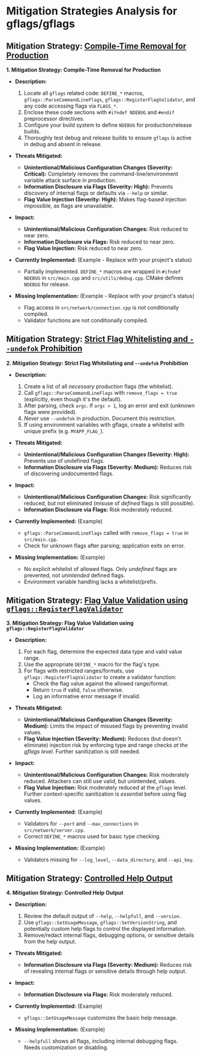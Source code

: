 # Mitigation Strategies Analysis for gflags/gflags

## Mitigation Strategy: [Compile-Time Removal for Production](./mitigation_strategies/compile-time_removal_for_production.md)

**1. Mitigation Strategy: Compile-Time Removal for Production**

*   **Description:**
    1.  Locate all `gflags` related code: `DEFINE_*` macros, `gflags::ParseCommandLineFlags`, `gflags::RegisterFlagValidator`, and any code accessing flags via `FLAGS_*`.
    2.  Enclose these code sections with `#ifndef NDEBUG` and `#endif` preprocessor directives.
    3.  Configure your build system to define `NDEBUG` for production/release builds.
    4.  Thoroughly test debug and release builds to ensure `gflags` is active in debug and absent in release.

*   **Threats Mitigated:**
    *   **Unintentional/Malicious Configuration Changes (Severity: Critical):** Completely removes the command-line/environment variable attack surface in production.
    *   **Information Disclosure via Flags (Severity: High):** Prevents discovery of internal flags or defaults via `--help` or similar.
    *   **Flag Value Injection (Severity: High):** Makes flag-based injection impossible, as flags are unavailable.

*   **Impact:**
    *   **Unintentional/Malicious Configuration Changes:** Risk reduced to near zero.
    *   **Information Disclosure via Flags:** Risk reduced to near zero.
    *   **Flag Value Injection:** Risk reduced to near zero.

*   **Currently Implemented:** (Example - Replace with your project's status)
    *   Partially implemented. `DEFINE_*` macros are wrapped in `#ifndef NDEBUG` in `src/main.cpp` and `src/utils/debug.cpp`. CMake defines `NDEBUG` for release.

*   **Missing Implementation:** (Example - Replace with your project's status)
    *   Flag access in `src/network/connection.cpp` is *not* conditionally compiled.
    *   Validator functions are not conditionally compiled.

## Mitigation Strategy: [Strict Flag Whitelisting and `--undefok` Prohibition](./mitigation_strategies/strict_flag_whitelisting_and__--undefok__prohibition.md)

**2. Mitigation Strategy: Strict Flag Whitelisting and `--undefok` Prohibition**

*   **Description:**
    1.  Create a list of all *necessary* production flags (the whitelist).
    2.  Call `gflags::ParseCommandLineFlags` with `remove_flags = true` (explicitly, even though it's the default).
    3.  After parsing, check `argc`. If `argc > 1`, log an error and exit (unknown flags were provided).
    4.  *Never* use `--undefok` in production. Document this restriction.
    5. If using environment variables with gflags, create a whitelist with unique prefix (e.g. `MYAPP_FLAG_`).

*   **Threats Mitigated:**
    *   **Unintentional/Malicious Configuration Changes (Severity: High):** Prevents use of undefined flags.
    *   **Information Disclosure via Flags (Severity: Medium):** Reduces risk of discovering undocumented flags.

*   **Impact:**
    *   **Unintentional/Malicious Configuration Changes:** Risk significantly reduced, but not eliminated (misuse of *defined* flags is still possible).
    *   **Information Disclosure via Flags:** Risk moderately reduced.

*   **Currently Implemented:** (Example)
    *   `gflags::ParseCommandLineFlags` called with `remove_flags = true` in `src/main.cpp`.
    *   Check for unknown flags after parsing; application exits on error.

*   **Missing Implementation:** (Example)
    *   No explicit whitelist of allowed flags. Only *undefined* flags are prevented, not *unintended* defined flags.
    *   Environment variable handling lacks a whitelist/prefix.

## Mitigation Strategy: [Flag Value Validation using `gflags::RegisterFlagValidator`](./mitigation_strategies/flag_value_validation_using__gflagsregisterflagvalidator_.md)

**3. Mitigation Strategy: Flag Value Validation using `gflags::RegisterFlagValidator`**

*   **Description:**
    1.  For each flag, determine the expected data type and valid value range.
    2.  Use the appropriate `DEFINE_*` macro for the flag's type.
    3.  For flags with restricted ranges/formats, use `gflags::RegisterFlagValidator` to create a validator function:
        *   Check the flag value against the allowed range/format.
        *   Return `true` if valid, `false` otherwise.
        *   Log an informative error message if invalid.

*   **Threats Mitigated:**
    *   **Unintentional/Malicious Configuration Changes (Severity: Medium):** Limits the impact of misused flags by preventing invalid values.
    *   **Flag Value Injection (Severity: Medium):** Reduces (but doesn't eliminate) injection risk by enforcing type and range checks *at the gflags level*.  Further sanitization is still needed.

*   **Impact:**
    *   **Unintentional/Malicious Configuration Changes:** Risk moderately reduced. Attackers can still use valid, but unintended, values.
    *   **Flag Value Injection:** Risk moderately reduced at the `gflags` level.  Further context-specific sanitization is *essential* before using flag values.

*   **Currently Implemented:** (Example)
    *   Validators for `--port` and `--max_connections` in `src/network/server.cpp`.
    *   Correct `DEFINE_*` macros used for basic type checking.

*   **Missing Implementation:** (Example)
    *   Validators missing for `--log_level`, `--data_directory`, and `--api_key`.

## Mitigation Strategy: [Controlled Help Output](./mitigation_strategies/controlled_help_output.md)

**4. Mitigation Strategy: Controlled Help Output**

*   **Description:**
    1.  Review the default output of `--help`, `--helpfull`, and `--version`.
    2.  Use `gflags::SetUsageMessage`, `gflags::SetVersionString`, and potentially custom help flags to control the displayed information.
    3.  Remove/redact internal flags, debugging options, or sensitive details from the help output.

*   **Threats Mitigated:**
    *   **Information Disclosure via Flags (Severity: Medium):** Reduces risk of revealing internal flags or sensitive details through help output.

*   **Impact:**
    *   **Information Disclosure via Flags:** Risk moderately reduced.

*   **Currently Implemented:** (Example)
    *   `gflags::SetUsageMessage` customizes the basic help message.

*   **Missing Implementation:** (Example)
    *   `--helpfull` shows all flags, including internal debugging flags. Needs customization or disabling.

